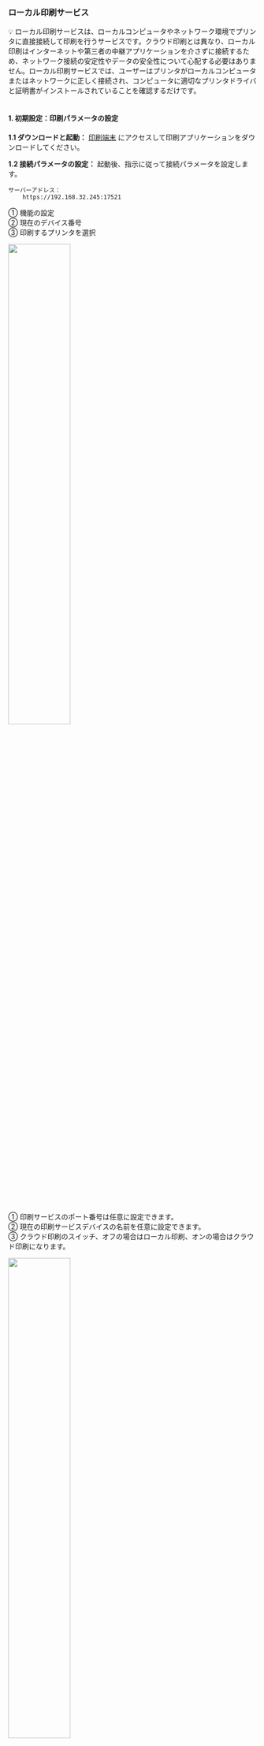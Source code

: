 <h5 id="start"></h5>

### ローカル印刷サービス

<aside>
💡 ローカル印刷サービスは、ローカルコンピュータやネットワーク環境でプリンタに直接接続して印刷を行うサービスです。クラウド印刷とは異なり、ローカル印刷はインターネットや第三者の中継アプリケーションを介さずに接続するため、ネットワーク接続の安定性やデータの安全性について心配する必要はありません。ローカル印刷サービスでは、ユーザーはプリンタがローカルコンピュータまたはネットワークに正しく接続され、コンピュータに適切なプリンタドライバと証明書がインストールされていることを確認するだけです。
</aside>
<br>

#### **1. 初期設定：印刷パラメータの設定**

**1.1 ダウンロードと起動：** [印刷端末](download.md) にアクセスして印刷アプリケーションをダウンロードしてください。

**1.2 接続パラメータの設定：** 起動後、指示に従って接続パラメータを設定します。

```
サーバーアドレス：
    https://192.168.32.245:17521
```

① 機能の設定  
② 現在のデバイス番号  
③ 印刷するプリンタを選択

<img src="../_images/jp/ローカル印刷サービス_初期設定.png" style="width: 50%;"></img>

① 印刷サービスのポート番号は任意に設定できます。  
② 現在の印刷サービスデバイスの名前を任意に設定できます。  
③ クラウド印刷のスイッチ、オフの場合はローカル印刷、オンの場合はクラウド印刷になります。

<img src="../_images/jp/ローカル印刷サービス_設定機能.png" style="width: 50%;"></img>

#### **2. ローカル印刷サービスの設定**

**2.1 印刷設定画面に移動：** 「印刷サービス設定」タブをクリックして、印刷サービスの設定画面に移動します。

![ローカル印刷サービス_印刷サービス設定](../_images/jp/ローカル印刷サービス_印刷サービス設定.png)

**2.2 印刷サービスの新規作成または編集：** この画面では、ローカル印刷サービスを新規作成するか、既存の設定を編集することができます。

![ローカル印刷サービス_新規作成または編集](../_images/jp/ローカル印刷サービス_新規作成または編集.gif)

**2.3 接続された印刷デバイスの確認：** 正しく設定されていれば、ローカル印刷設定の下に接続された印刷機の情報が表示されます。

![ローカル印刷サービス_接続デバイスの確認](../_images/jp/ローカル印刷サービス_接続デバイスの確認.png)

**2.4 証明書のダウンロード：** ローカル印刷サービスはデフォルトでは接続されていません。「証明書ダウンロード」ボタンをクリックして証明書を設定すると、接続された印刷機の情報が表示されます。

![ローカル印刷サービス_証明書のダウンロード](../_images/jp/ローカル印刷サービス_証明書のダウンロード1.png)

![ローカル印刷サービス_証明書のダウンロード](../_images/jp/ローカル印刷サービス_証明書のダウンロード2.png)